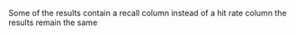 Some of the results contain a recall column instead of a hit rate column the results remain the same